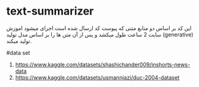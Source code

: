 # text-summarizer
این کد بر اساس  دو  منابع متنی که پیوست کد ارسال شده است اجرای میشود  اموزش سایت 2 ساعت طول میکشد و پس از آن متن ها را بر اساس مدل تولید (generative) تولید میکند.

#data set

1) https://www.kaggle.com/datasets/shashichander009/inshorts-news-data
2) https://www.kaggle.com/datasets/usmanniazi/duc-2004-dataset
